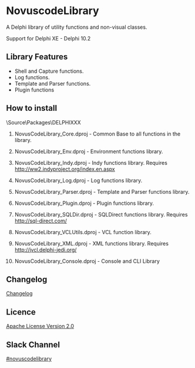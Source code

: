 NovuscodeLibrary
================

A Delphi library of utility functions and non-visual classes.

Support for Delphi XE - Delphi 10.2

Library Features
--------

* Shell and Capture functions.
* Log functions.
* Template and Parser functions.
* Plugin functions


How to install
--------------

\Source\Packages\DELPHIXXX 

1. NovusCodeLibrary_Core.dproj - Common Base to all functions in the library.

2. NovusCodeLibrary_Env.dproj - Environment functions library. 

3. NovusCodeLibrary_Indy.dproj - Indy functions library. Requires http://ww2.indyproject.org/index.en.aspx

4. NovusCodeLibrary_Log.dproj - Log functions library.

5. NovusCodeLibrary_Parser.dproj - Template and Parser functions library.

6. NovusCodeLibrary_Plugin.dproj - Plugin functions library.

7. NovusCodeLibrary_SQLDir.dproj - SQLDirect functions library. Requires http://sql-direct.com/

8. NovusCodeLibrary_VCLUtils.dproj - VCL function library.

9. NovusCodeLibrary_XML.dproj - XML functions library. Requires http://jvcl.delphi-jedi.org/

10. NovusCodeLibrary_Console.dproj - Console and CLI Library

Changelog
---------

[Changelog](https://github.com/novuslogic/NovuscodeLibrary/blob/master/Changelog.md)


Licence
-------
[Apache License Version 2.0](LICENSE)

Slack Channel
-------------
[#novuscodelibrary](https://novuslogic.slack.com/messages/novuscodelibrary/)






